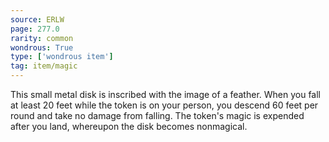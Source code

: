 ```yaml
---
source: ERLW
page: 277.0
rarity: common
wondrous: True
type: ['wondrous item']
tag: item/magic
---
```


This small metal disk is inscribed with the image of a feather. When you fall at least 20 feet while the token is on your person, you descend 60 feet per round and take no damage from falling. The token's magic is expended after you land, whereupon the disk becomes nonmagical.


